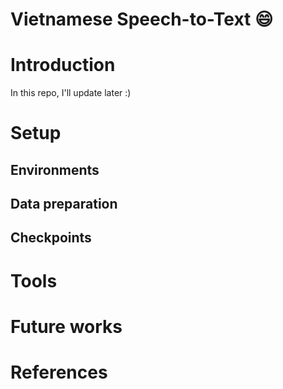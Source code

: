 Vietnamese Speech-to-Text :smile:
=====

# Introduction

In this repo, I'll update later :) 

# Setup

## Environments

## Data preparation

## Checkpoints

# Tools

# Future works

# References
